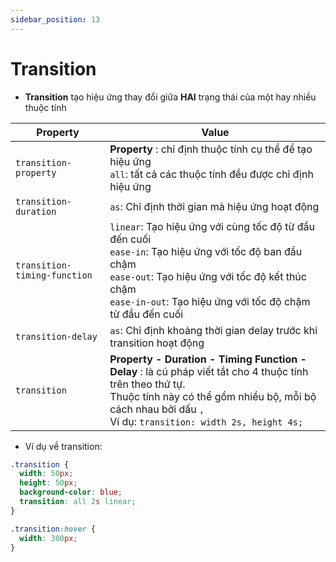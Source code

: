 ```yaml
---
sidebar_position: 13
---
```


# Transition

- **Transition** tạo hiệu ứng thay đổi giữa **HAI** trạng thái của một hay nhiều thuộc tính

| Property                     | Value                                                                                                                                                                                                                               |
| ---------------------------- | ----------------------------------------------------------------------------------------------------------------------------------------------------------------------------------------------------------------------------------- |
| `transition-property`        | **Property** : chỉ định thuộc tính cụ thể để tạo hiệu ứng<br />`all`: tất cả các thuộc tính đều được chỉ định hiệu ứng                                                                                                              |
| `transition-duration`        | `as`: Chỉ định thời gian mà hiệu ứng hoạt động                                                                                                                                                                                      |
| `transition-timing-function` | `linear`: Tạo hiệu ứng với cùng tốc độ từ đầu đến cuối<br />`ease-in`: Tạo hiệu ứng với tốc độ ban đầu chậm<br />`ease-out`: Tạo hiệu ứng với tốc độ kết thúc chậm<br />`ease-in-out`: Tạo hiệu ứng với tốc độ chậm từ đầu đến cuối |
| `transition-delay`           | `as`: Chỉ định khoảng thời gian delay trước khi transition hoạt động                                                                                                                                                                |
| `transition`                 | **Property - Duration - Timing Function - Delay** : là cú pháp viết tắt cho 4 thuộc tính trên theo thứ tự.<br />Thuộc tính này có thể gồm nhiều bộ, mỗi bộ cách nhau bởi dấu `,`<br />Ví dụ: `transition: width 2s, height 4s;`     |

- Ví dụ về transition:

```css
.transition {
  width: 50px;
  height: 50px;
  background-color: blue;
  transition: all 2s linear;
}

.transition:hover {
  width: 300px;
}
```
